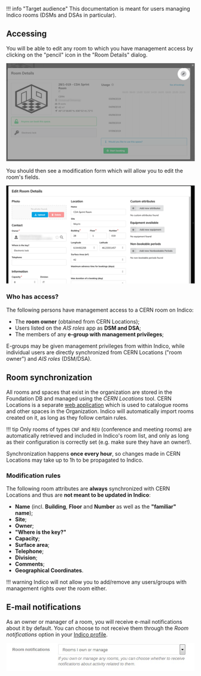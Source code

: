 !!! info "Target audience"
    This documentation is meant for users managing Indico rooms (DSMs and DSAs in particular).

## Accessing

You will be able to edit any room to which you have management access by clicking on the "pencil" icon in the "Room
Details" dialog.

![](../assets/room_booking/room_editing_1.png)

You should then see a modification form which will allow you to edit the room's fields.

![](../assets/room_booking/room_editing_2.png)

### Who has access?

The following persons have management access to a CERN room on Indico:

 * The **room owner** (obtained from CERN Locations);
 * Users listed on the *AIS roles* app as **DSM and DSA**;
 * The members of any **e-group with management privileges**;

E-groups may be given management privileges from within Indico, while individual users are directly synchronized from
CERN Locations ("room owner") and *AIS roles* (DSM/DSA).

## Room synchronization

All rooms and spaces that exist in the organization are stored in the Foundation DB and managed using the *CERN Locations* tool.
CERN Locations is a separate [web application](https://locations.cern.ch/locations) which is used to catalogue
rooms and other spaces in the Organization. Indico will automatically import rooms created on it, as long as they follow
certain rules.

!!! tip
    Only rooms of types `CNF` and `REU` (conference and meeting rooms) are automatically retrieved and included in
    Indico's room list, and only as long as their configuration is correctly set (e.g. make sure they have an owner!).

Synchronization happens **once every hour**, so changes made in CERN Locations may take up to 1h to be propagated to
Indico.

### Modification rules

The following room attributes are **always** synchronized with CERN Locations and thus are **not meant to be updated in
Indico**:

 * **Name** (incl. **Building**, **Floor** and **Number** as well as the **"familiar" name**);
 * **Site**;
 * **Owner**;
 * **"Where is the key?"**
 * **Capacity**;
 * **Surface area**;
 * **Telephone**;
 * **Division**;
 * **Comments**;
 * **Geographical Coordinates**.

!!! warning
    Indico will not allow you to add/remove any users/groups with management rights over the room either.

## E-mail notifications

As an owner or manager of a room, you will receive e-mail notifications about it by default. You can choose to not
receive them through the *Room notifications* option in your [Indico profile](https://indico.cern.ch/user/preferences/).

![](../assets/room_booking/email_notifications.png)
